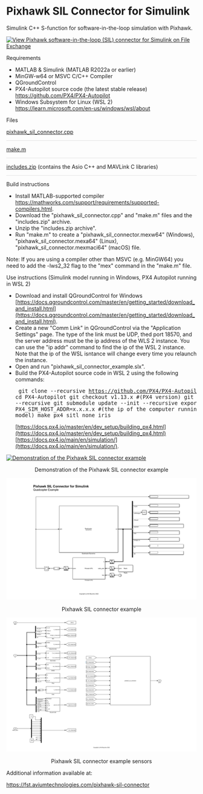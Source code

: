 # Pixhawk SIL Connector for Simulink

Simulink C++ S-function for software-in-the-loop simulation with Pixhawk.

[![View Pixhawk software-in-the-loop (SIL) connector for Simulink on File Exchange](https://www.mathworks.com/matlabcentral/images/matlab-file-exchange.svg)](https://uk.mathworks.com/matlabcentral/fileexchange/114320-pixhawk-software-in-the-loop-sil-connector-for-simulink)

Requirements
- MATLAB & Simulink (MATLAB R2022a or earlier)
- MinGW-w64 or MSVC C/C++ Compiler
- QGroundControl
- PX4-Autopilot source code (the latest stable release) \
https://github.com/PX4/PX4-Autopilot
- Windows Subsystem for Linux (WSL 2) \
https://learn.microsoft.com/en-us/windows/wsl/about

Files

[pixhawk_sil_connector.cpp](https://github.com/aviumtechnologies/pixhawk-sil-connector/blob/master/pixhawk_sil_connector.cpp)
<div style="height:1px; background-color:rgba(0,0,0,0.12);"></div>

[make.m](https://github.com/aviumtechnologies/pixhawk-sil-connector/blob/master/make.m)
<div style="height:1px; background-color:rgba(0,0,0,0.12);"></div>

[includes.zip](https://github.com/aviumtechnologies/pixhawk-sil-connector/blob/master/includes.zip) (contains the Asio C++ and MAVLink C libraries)
<div style="height:1px; background-color:rgba(0,0,0,0.12);"></div>

Build instructions

-  Install MATLAB-supported compiler  
https://mathworks.com/support/requirements/supported-compilers.html.
-  Download the "pixhawk_sil_connector.cpp" and "make.m" files and the "includes.zip" archive.
-  Unzip the "includes.zip archive".
-  Run "make.m" to create a "pixhawk_sil_connector.mexw64" (Windows), "pixhawk_sil_connector.mexa64" (Linux), "pixhawk_sil_connector.mexmaci64" (macOS) file.

Note: If you are using a compiler other than MSVC (e.g. MinGW64) you need to add the -lws2_32 flag to the "mex" command in the "make.m" file.

Use instructions (Simulink model running in Windows, PX4 Autopilot running in WSL 2)

- Download and install QGroundControl for Windows [https://docs.qgroundcontrol.com/master/en/getting_started/download_and_install.html](https://docs.qgroundcontrol.com/master/en/getting_started/download_and_install.html).
- Create a new "Comm Link" in QGroundControl via the "Application Settings" page. The type of the link must be UDP, thed port 18570, and the server address must be the ip address of the WLS 2 instance. You can use the "ip addr" command to find the ip of the WSL 2 instance. Note that the ip of the WSL  isntance will change every time you relaunch the instance.
- Open and run "pixhawk_sil_connector_example.slx".
- Build the PX4-Autopilot source code in WSL 2 using the following commands:  <pre>
git clone --recursive https://github.com/PX4/PX4-Autopilot
cd PX4-Autopilot
git checkout v1.13.x #(PX4 version)
git submodule sync --recursive
git submodule update --init --recursive
export PX4_SIM_HOST_ADDR=x.x.x.x #(the ip of the computer running the Simulink model)
make px4_sitl none_iris</pre>  [https://docs.px4.io/master/en/dev_setup/building_px4.html](https://docs.px4.io/master/en/dev_setup/building_px4.html) \
[https://docs.px4.io/main/en/simulation/](https://docs.px4.io/main/en/simulation/).

[![Demonstration of the Pixhawk SIL connector example](https://i.ytimg.com/vi/9y0QYBQ-L3I/maxresdefault.jpg)](https://youtu.be/9y0QYBQ-L3I)

<p align="center">Demonstration of the Pixhawk SIL connector example</p>

![Pixhawk SIL connector example](pixhawk_sil_connector_example.png)

<p align="center">Pixhawk SIL connector example</p>

![Pixhawk SIL connector sensors](pixhawk_sil_connector_example_sensors.png)

<p align="center">Pixhawk SIL connector example sensors</p>

Additional information available at:

https://fst.aviumtechnologies.com/pixhawk-sil-connector


